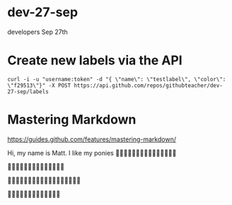# dev-27-sep
developers Sep 27th

# Create new labels via the API

`curl -i -u "username:token" -d "{ \"name\": \"testlabel\", \"color\": \"f29513\"}" -X POST https://api.github.com/repos/githubteacher/dev-27-sep/labels`

# Mastering Markdown
https://guides.github.com/features/mastering-markdown/

Hi, my name is Matt. I like my ponies
:rainbow::rainbow::rainbow::rainbow::rainbow::rainbow::rainbow::rainbow::rainbow::rainbow::rainbow::rainbow::rainbow::rainbow::rainbow:

:birthday::birthday::birthday::birthday::birthday::birthday::birthday::birthday::birthday::birthday::birthday::birthday::birthday::birthday:

:dancer::dancer::dancer::dancer::dancer::dancer::dancer::dancer::dancer::dancer::dancer::dancer::dancer::dancer::dancer::dancer::dancer::dancer:

:nail_care::nail_care::nail_care::nail_care::nail_care::nail_care::nail_care::nail_care::nail_care::nail_care::nail_care::nail_care::nail_care:
